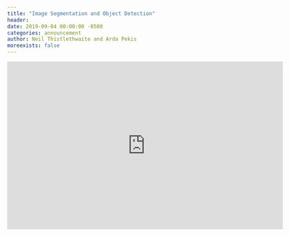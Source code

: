 ```yaml
---
title: "Image Segmentation and Object Detection"
header:
date: 2019-09-04 00:00:00 -0500
categories: announcement
author: Neil Thistlethwaite and Arda Pekis
moreexists: false
---
```

<!--embedded slides should have width="640" height="389" -->
<iframe src="https://docs.google.com/presentation/d/e/2PACX-1vRbPQSI_2epoM8iCKZa8uMJdQmVeoXe8MosJl7MTTF29Qw3wPtz-bcJ2tSdjPG_-QK5EunUSMk5yMhm/embed?start=false&loop=false&delayms=3000" frameborder="0" width="640" height="389" allowfullscreen="true" mozallowfullscreen="true" webkitallowfullscreen="true"></iframe>